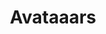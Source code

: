---
title: Avataaars
intro: Create avatar illustrations in Sketch with this free library. Combine clothes, hair, emotions, accesories, and colors.
link: http://www.avataaars.com
site: Avataaars
category:
- Graphics
preview: resources/avataaars.png
---